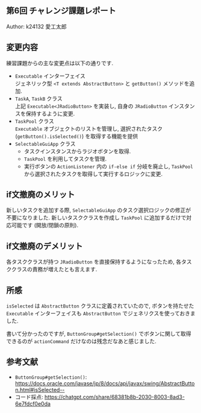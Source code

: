 第6回 チャレンジ課題レポート
----

Author: k24132 愛工太郎

## 変更内容

練習課題からの主な変更点は以下の通りです.  

- `Executable` インターフェイス  
  ジェネリック型 `<T extends AbstractButton>` と `getButton()` メソッドを追加.  
- `TaskA`, `TaskB` クラス  
  上記 `Executable<JRadioButton>` を実装し, 自身の `JRadioButton` インスタンスを保持するように変更.  
- `TaskPool` クラス  
  `Executable` オブジェクトのリストを管理し, 選択されたタスク (`getButton().isSelected()`) を取得する機能を提供
- `SelectableGuiApp` クラス
  - タスクインスタンスからラジオボタンを取得.  
  - `TaskPool` を利用してタスクを管理.  
  - 実行ボタンの `ActionListener` 内の `if-else if` 分岐を廃止し, `TaskPool` から選択されたタスクを取得して実行するロジックに変更.  

## if文撤廃のメリット

新しいタスクを追加する際, `SelectableGuiApp` のタスク選択ロジックの修正が不要になりました.  新しいタスククラスを作成し `TaskPool` に追加するだけで対応可能です (開放/閉鎖の原則).  

## if文撤廃のデメリット

各タスククラスが持つ `JRadioButton` を直接保持するようになったため, 各タスククラスの責務が増えたとも言えます.  

## 所感

`isSelected` は `AbstractButton` クラスに定義されていたので, ボタンを持たせた `Executable` インターフェイスも `AbstractButton` でジェネリクスを使っておきました.

書いて分かったのですが, `ButtonGroup#getSelection()` でボタンに関して取得できるのが `actionCommand` だけなのは残念だなあと感じました.  

## 参考文献

- `ButtonGroup#getSelection()`: <https://docs.oracle.com/javase/jp/8/docs/api/javax/swing/AbstractButton.html#isSelected-->
- コード採点: <https://chatgpt.com/share/68381b8b-2030-8003-8ad3-6e7fdcf0e0da>
